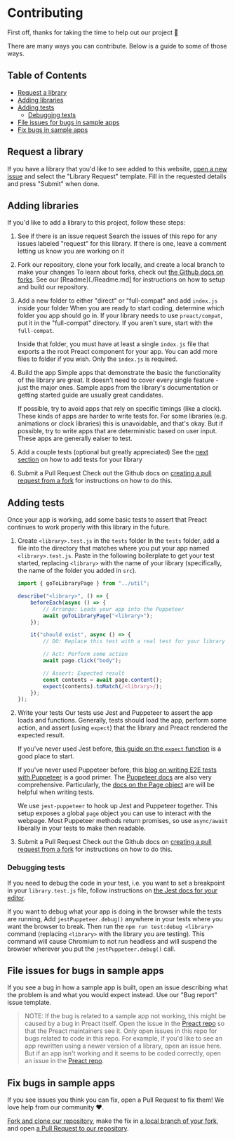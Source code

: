 # Contributing

First off, thanks for taking the time to help out our project 🎉

There are many ways you can contribute. Below is a guide to some of those ways.

## Table of Contents

* [Request a library](#request-a-library)
* [Adding libraries](#adding-libraries)
* [Adding tests](#adding-tests)
	* [Debugging tests](#debugging-tests)
* [File issues for bugs in sample apps](#file-issues-for-bugs-in-sample-apps)
* [Fix bugs in sample apps](#fix-bugs-in-sample-apps)

## Request a library

If you have a library that you'd like to see added to this website, [open a new issue]() and select the "Library Request" template. Fill in the requested details and press "Submit" when done.

## Adding libraries

If you'd like to add a library to this project, follow these steps:

1. See if there is an issue request
	Search the issues of this repo for any issues labeled "request" for this library. If there is one, leave a comment letting us know you are working on it

1. Fork our repository, clone your fork locally, and create a local branch to make your changes
	To learn about forks, check out [the Github docs on forks](https://help.github.com/en/articles/fork-a-repo). See our [Readme](./Readme.md] for instructions on how to setup and build our repository.

1. Add a new folder to either "direct" or "full-compat" and add `index.js` inside your folder
	When you are ready to start coding, determine which folder you app should go in. If your library needs to use `preact/compat`, put it in the "full-compat" directory. If you aren't sure, start with the `full-compat`.

	Inside that folder, you must have at least a single `index.js` file that exports a the root Preact component for your app. You can add more files to folder if you wish. Only the `index.js` is required.

1. Build the app
	Simple apps that demonstrate the basic the functionality of the library are great. It doesn't need to cover every single feature - just the major ones. Sample apps from the library's documentation or getting started guide are usually great candidates.

	If possible, try to avoid apps that rely on specific timings (like a clock). These kinds of apps are harder to write tests for. For some libraries (e.g. animations or clock libraries) this is unavoidable, and that's okay. But if possible, try to write apps that are deterministic based on user input. These apps are generally eaiser to test.

1. Add a couple tests (optional but greatly appreciated)
	See the [next section](#adding-tests) on how to add tests for your library

1. Submit a Pull Request
	Check out the Github docs on [creating a pull request from a fork](https://help.github.com/en/articles/creating-a-pull-request-from-a-fork) for instructions on how to do this.

## Adding tests

Once your app is working, add some basic tests to assert that Preact continues to work properly with this library in the future.

1. Create `<library>.test.js` in the `tests` folder
	In the `tests` folder, add a file into the directory that matches where you put your app named `<library>.test.js`. Paste in the following boilerplate to get your test started, replacing `<library>` with the name of your library (specifically, the name of the folder you added in `src`).

	```js
	import { goToLibraryPage } from "../util";

	describe("<library>", () => {
		beforeEach(async () => {
			// Arrange: Loads your app into the Puppeteer
			await goToLibraryPage("<library>");
		});

		it("should exist", async () => {
			// DO: Replace this test with a real test for your library

			// Act: Perform some action
			await page.click("body");

			// Assert: Expected result
			const contents = await page.content();
			expect(contents).toMatch(/<library>/);
		});
	});
	```

1. Write your tests
	Our tests use Jest and Puppeteer to assert the app loads and functions. Generally, tests should load the app, perform some action, and assert (using `expect`) that the library and Preact rendered the expected result.

	If you've never used Jest before, [this guide on the `expect` function](https://jestjs.io/docs/en/using-matchers) is a good place to start.

	If you've never used Puppeteer before, this [blog on writing E2E tests with Puppeteer](https://ropig.com/blog/end-end-tests-dont-suck-puppeteer/) is a good primer. The [Puppeteer docs](https://pptr.dev/) are also very comprehensive. Particularly, the [docs on the Page object](https://pptr.dev/#?show=api-class-page) are will be helpful when writing tests.

	We use `jest-puppeteer` to hook up Jest and Puppeteer together. This setup exposes a global `page` object you can use to interact with the webpage. Most Puppeteer methods return promises, so use `async/await` liberally in your tests to make then readable.
	
1. Submit a Pull Request
	Check out the Github docs on [creating a pull request from a fork](https://help.github.com/en/articles/creating-a-pull-request-from-a-fork) for instructions on how to do this.

### Debugging tests

If you need to debug the code in your test, i.e. you want to set a breakpoint in your `library.test.js` file, follow instructions on [the Jest docs for your editor](https://jestjs.io/docs/en/troubleshooting#debugging-in-vs-code).

If you want to debug what your app is doing in the browser while the tests are running, Add `jestPuppeteer.debug()` anywhere in your tests where you want the browser to break. Then run the `npm run test:debug <library>` command (replacing `<library>` with the library you are testing). This command will cause Chromium to not run headless and will suspend the browser wherever you put the `jestPuppeteer.debug()` call.

## File issues for bugs in sample apps

If you see a bug in how a sample app is built, open an issue describing what the problem is and what you would expect instead. Use our "Bug report" issue template.

> NOTE: If the bug is related to a sample app not working, this might be caused by a bug in Preact itself. Open the issue in the [Preact repo][] so that the Preact maintainers see it. Only open issues in this repo for bugs related to code in this repo. For example, if you'd like to see an app rewritten using a newer version of a library, open an issue here. But if an app isn't working and it seems to be coded correctly, open an issue in the [Preact repo][].

## Fix bugs in sample apps

If you see issues you think you can fix, open a Pull Request to fix them! We love help from our community ♥.

[Fork and clone our repository](https://help.github.com/en/articles/fork-a-repo), make the fix in [a local branch of your fork](https://help.github.com/en/articles/creating-and-deleting-branches-within-your-repository), and open [a Pull Request to our repository][creating a pull request from a fork].


[Preact repo]: https://github.com/preactjs/preact
[creating a pull request from a fork]: https://help.github.com/en/articles/creating-a-pull-request-from-a-fork
